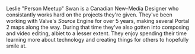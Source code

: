 Leslie "Person Meetup" Swan is a Canadian New-Media Designer who consistantly works hard on the projects they're given. They've been working with Valve's *Source* Engine for over 5 years, making several Portal 2 maps along the way. During that time they've also gotten into composing and video editing, albiet to a lesser extent. They enjoy spending their time learning more about technology and creating things for others to hopefully smile at.